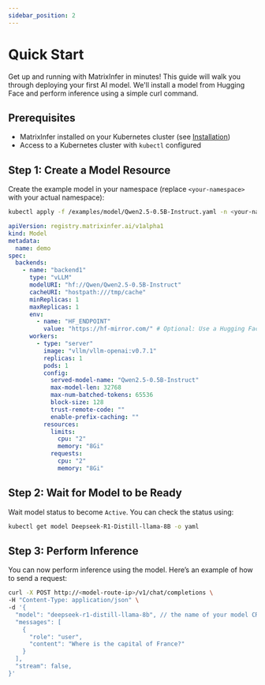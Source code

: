 ```yaml
---
sidebar_position: 2
---
```


# Quick Start

Get up and running with MatrixInfer in minutes! This guide will walk you through deploying your first AI model.
We'll install a model from Hugging Face and perform inference using a simple curl command.

## Prerequisites

- MatrixInfer installed on your Kubernetes cluster (see [Installation](./installation.md))
- Access to a Kubernetes cluster with `kubectl` configured

## Step 1: Create a Model Resource

Create the example model in your namespace (replace `<your-namespace>` with your actual namespace):

```bash
kubectl apply -f /examples/model/Qwen2.5-0.5B-Instruct.yaml -n <your-namespace>
```

```yaml
apiVersion: registry.matrixinfer.ai/v1alpha1
kind: Model
metadata:
  name: demo
spec:
  backends:
    - name: "backend1"
      type: "vLLM"
      modelURI: "hf://Qwen/Qwen2.5-0.5B-Instruct"
      cacheURI: "hostpath:///tmp/cache"
      minReplicas: 1
      maxReplicas: 1
      env:
        - name: "HF_ENDPOINT"
          value: "https://hf-mirror.com/" # Optional: Use a Hugging Face mirror if you have some network issues
      workers:
        - type: "server"
          image: "vllm/vllm-openai:v0.7.1"
          replicas: 1
          pods: 1
          config:
            served-model-name: "Qwen2.5-0.5B-Instruct"
            max-model-len: 32768
            max-num-batched-tokens: 65536
            block-size: 128
            trust-remote-code: ""
            enable-prefix-caching: ""
          resources:
            limits:
              cpu: "2"
              memory: "8Gi"
            requests:
              cpu: "2"
              memory: "8Gi"
```

## Step 2: Wait for Model to be Ready

Wait model status to become `Active`. You can check the status using:

```bash
kubectl get model Deepseek-R1-Distill-llama-8B -o yaml
```

## Step 3: Perform Inference

You can now perform inference using the model. Here’s an example of how to send a request:

```bash
curl -X POST http://<model-route-ip>/v1/chat/completions \
-H "Content-Type: application/json" \
-d '{
  "model": "deepseek-r1-distill-llama-8b", // the name of your model CR
  "messages": [
    {
      "role": "user",
      "content": "Where is the capital of France?"
    }
  ],
  "stream": false,
}'
```
